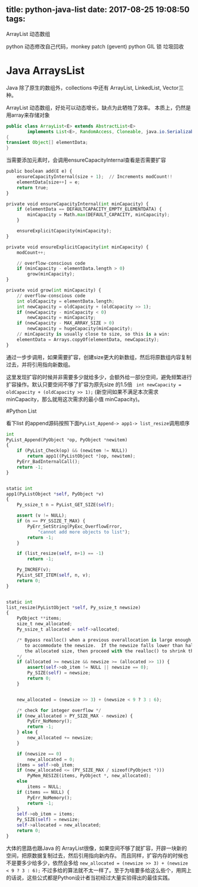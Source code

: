 title: python-java-list
date: 2017-08-25 19:08:50
tags:
---


ArrayList 动态数组

python 动态修改自己代码，monkey patch (gevent)
python GIL 锁
垃圾回收



# Java ArraysList

Java 除了原生的数组外，collections 中还有 ArrayList, LinkedList, Vector三种。

ArrayList 动态数组，好处可以动态增长，缺点为此牺牲了效率。
本质上，仍然是用array来存储对象

```java
public class ArrayList<E> extends AbstractList<E>
        implements List<E>, RandomAccess, Cloneable, java.io.Serializable
{
transient Object[] elementData; 
}
```

当需要添加元素时，会调用ensureCapacityInternal查看是否需要扩容

```python
public boolean add(E e) {
    ensureCapacityInternal(size + 1);  // Increments modCount!!
    elementData[size++] = e;
    return true;
}

private void ensureCapacityInternal(int minCapacity) {
    if (elementData == DEFAULTCAPACITY_EMPTY_ELEMENTDATA) {
        minCapacity = Math.max(DEFAULT_CAPACITY, minCapacity);
    }

    ensureExplicitCapacity(minCapacity);
}

private void ensureExplicitCapacity(int minCapacity) {
    modCount++;

    // overflow-conscious code
    if (minCapacity - elementData.length > 0)
        grow(minCapacity);
}

private void grow(int minCapacity) {
    // overflow-conscious code
    int oldCapacity = elementData.length;
    int newCapacity = oldCapacity + (oldCapacity >> 1);
    if (newCapacity - minCapacity < 0)
        newCapacity = minCapacity;
    if (newCapacity - MAX_ARRAY_SIZE > 0)
        newCapacity = hugeCapacity(minCapacity);
    // minCapacity is usually close to size, so this is a win:
    elementData = Arrays.copyOf(elementData, newCapacity);
}

```

通过一步步调用，如果需要扩容，创建size更大的新数组，然后将原数组内容复制过去，并将引用指向新数组。

这里发现扩容的时候并非需要多少就给多少，会额外给一部分空间，避免频繁进行扩容操作。默认只要空间不够了扩容为原先size 的1.5倍 `` int newCapacity = oldCapacity + (oldCapacity >> 1);`` 
(新空间如果不满足本次需求minCapacity，那么就用这次需求的最小值 minCapacity)。

#Python List

看下list 的append源码按照下面``PyList_Append-> app1-> list_resize``调用顺序

```python
int
PyList_Append(PyObject *op, PyObject *newitem)
{
    if (PyList_Check(op) && (newitem != NULL))
        return app1((PyListObject *)op, newitem);
    PyErr_BadInternalCall();
    return -1;
}


static int
app1(PyListObject *self, PyObject *v)
{
    Py_ssize_t n = PyList_GET_SIZE(self);

    assert (v != NULL);
    if (n == PY_SSIZE_T_MAX) {
        PyErr_SetString(PyExc_OverflowError,
            "cannot add more objects to list");
        return -1;
    }

    if (list_resize(self, n+1) == -1)
        return -1;

    Py_INCREF(v);
    PyList_SET_ITEM(self, n, v);
    return 0;
}


static int
list_resize(PyListObject *self, Py_ssize_t newsize)
{
    PyObject **items;
    size_t new_allocated;
    Py_ssize_t allocated = self->allocated;

    /* Bypass realloc() when a previous overallocation is large enough
       to accommodate the newsize.  If the newsize falls lower than half
       the allocated size, then proceed with the realloc() to shrink the list.
    */
    if (allocated >= newsize && newsize >= (allocated >> 1)) {
        assert(self->ob_item != NULL || newsize == 0);
        Py_SIZE(self) = newsize;
        return 0;
    }


    new_allocated = (newsize >> 3) + (newsize < 9 ? 3 : 6);

    /* check for integer overflow */
    if (new_allocated > PY_SIZE_MAX - newsize) {
        PyErr_NoMemory();
        return -1;
    } else {
        new_allocated += newsize;
    }

    if (newsize == 0)
        new_allocated = 0;
    items = self->ob_item;
    if (new_allocated <= (PY_SIZE_MAX / sizeof(PyObject *)))
        PyMem_RESIZE(items, PyObject *, new_allocated);
    else
        items = NULL;
    if (items == NULL) {
        PyErr_NoMemory();
        return -1;
    }
    self->ob_item = items;
    Py_SIZE(self) = newsize;
    self->allocated = new_allocated;
    return 0;
}
```
大体的思路也跟Java 的 ArrayList很像，如果空间不够了就扩容，开辟一块新的空间，把原数据复制过去，然后引用指向新内存。
而且同样，扩容内存的时候也不是要多少给多少，依然会多给 ``new_allocated = (newsize >> 3) + (newsize < 9 ? 3 : 6);`` 不过多给的算法就不太一样了。至于为啥要多给这么些个，用网上的话说，这些公式都是Python设计者当初经过大量实验得出的最佳实践。


